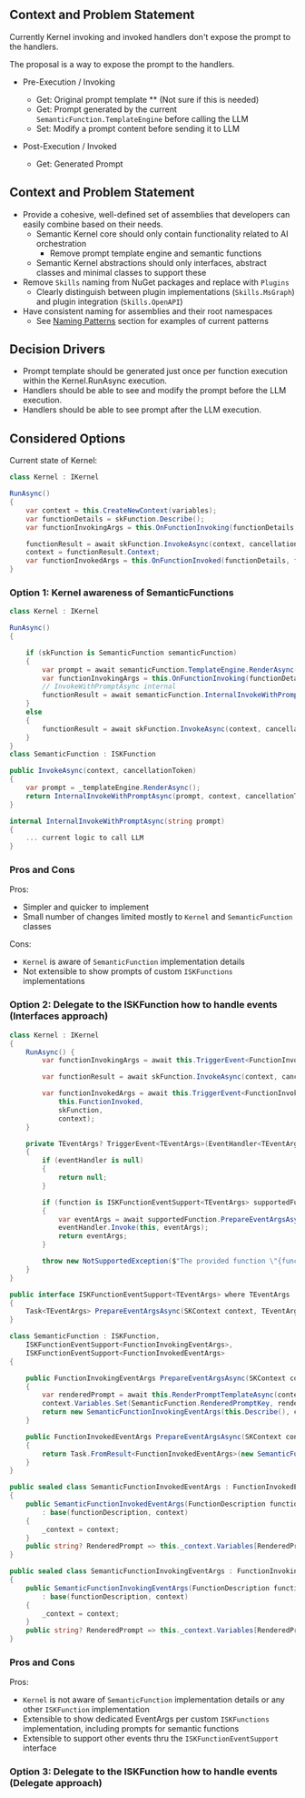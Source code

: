 ## Context and Problem Statement

Currently Kernel invoking and invoked handlers don't expose the prompt to the handlers.

The proposal is a way to expose the prompt to the handlers.

- Pre-Execution / Invoking

  - Get: Original prompt template \*\* (Not sure if this is needed)
  - Get: Prompt generated by the current `SemanticFunction.TemplateEngine` before calling the LLM
  - Set: Modify a prompt content before sending it to LLM

- Post-Execution / Invoked

  - Get: Generated Prompt

## Context and Problem Statement

- Provide a cohesive, well-defined set of assemblies that developers can easily combine based on their needs.
  - Semantic Kernel core should only contain functionality related to AI orchestration
    - Remove prompt template engine and semantic functions
  - Semantic Kernel abstractions should only interfaces, abstract classes and minimal classes to support these
- Remove `Skills` naming from NuGet packages and replace with `Plugins`
  - Clearly distinguish between plugin implementations (`Skills.MsGraph`) and plugin integration (`Skills.OpenAPI`)
- Have consistent naming for assemblies and their root namespaces
  - See [Naming Patterns](#naming-patterns) section for examples of current patterns

## Decision Drivers

- Prompt template should be generated just once per function execution within the Kernel.RunAsync execution.
- Handlers should be able to see and modify the prompt before the LLM execution.
- Handlers should be able to see prompt after the LLM execution.

## Considered Options

Current state of Kernel:

```csharp
class Kernel : IKernel

RunAsync()
{
    var context = this.CreateNewContext(variables);
    var functionDetails = skFunction.Describe();
    var functionInvokingArgs = this.OnFunctionInvoking(functionDetails, context);

    functionResult = await skFunction.InvokeAsync(context, cancellationToken: cancellationToken).ConfigureAwait(false);
    context = functionResult.Context;
    var functionInvokedArgs = this.OnFunctionInvoked(functionDetails, functionResult);
}
```

### Option 1: Kernel awareness of SemanticFunctions

```csharp
class Kernel : IKernel

RunAsync()
{

    if (skFunction is SemanticFunction semanticFunction)
    {
        var prompt = await semanticFunction.TemplateEngine.RenderAsync(semanticFunction.Template, context);
        var functionInvokingArgs = this.OnFunctionInvoking(functionDetails, context, prompt);
        // InvokeWithPromptAsync internal
        functionResult = await semanticFunction.InternalInvokeWithPromptAsync(prompt, context, cancellationToken: cancellationToken);
    }
    else
    {
        functionResult = await skFunction.InvokeAsync(context, cancellationToken: cancellationToken).ConfigureAwait(false);
    }
}
class SemanticFunction : ISKFunction

public InvokeAsync(context, cancellationToken)
{
    var prompt = _templateEngine.RenderAsync();
    return InternalInvokeWithPromptAsync(prompt, context, cancellationToken);
}

internal InternalInvokeWithPromptAsync(string prompt)
{
    ... current logic to call LLM
}
```

### Pros and Cons

Pros:

- Simpler and quicker to implement
- Small number of changes limited mostly to `Kernel` and `SemanticFunction` classes

Cons:

- `Kernel` is aware of `SemanticFunction` implementation details
- Not extensible to show prompts of custom `ISKFunctions` implementations

### Option 2: Delegate to the ISKFunction how to handle events (Interfaces approach)

```csharp
class Kernel : IKernel
{
    RunAsync() {
        var functionInvokingArgs = await this.TriggerEvent<FunctionInvokingEventArgs>(this.FunctionInvoking, skFunction, context);

        var functionResult = await skFunction.InvokeAsync(context, cancellationToken: cancellationToken).ConfigureAwait(false);

        var functionInvokedArgs = await this.TriggerEvent<FunctionInvokedEventArgs>(
            this.FunctionInvoked,
            skFunction,
            context);
    }

    private TEventArgs? TriggerEvent<TEventArgs>(EventHandler<TEventArgs>? eventHandler, ISKFunction function, SKContext context) where TEventArgs : SKEventArgs
    {
        if (eventHandler is null)
        {
            return null;
        }

        if (function is ISKFunctionEventSupport<TEventArgs> supportedFunction)
        {
            var eventArgs = await supportedFunction.PrepareEventArgsAsync(context).ConfigureAwait(false);
            eventHandler.Invoke(this, eventArgs);
            return eventArgs;
        }

        throw new NotSupportedException($"The provided function \"{function.Name}\" does not supports and implements ISKFunctionHandles<{typeof(TEventArgs).Name}>");
    }
}

public interface ISKFunctionEventSupport<TEventArgs> where TEventArgs : SKEventArgs
{
    Task<TEventArgs> PrepareEventArgsAsync(SKContext context, TEventArgs? eventArgs = null);
}

class SemanticFunction : ISKFunction,
    ISKFunctionEventSupport<FunctionInvokingEventArgs>,
    ISKFunctionEventSupport<FunctionInvokedEventArgs>
{

    public FunctionInvokingEventArgs PrepareEventArgsAsync(SKContext context, FunctionInvokingEventArgs? eventArgs = null)
    {
        var renderedPrompt = await this.RenderPromptTemplateAsync(context, CancellationToken.None).ConfigureAwait(false);
        context.Variables.Set(SemanticFunction.RenderedPromptKey, renderedPrompt);
        return new SemanticFunctionInvokingEventArgs(this.Describe(), context);
    }

    public FunctionInvokedEventArgs PrepareEventArgsAsync(SKContext context, FunctionInvokedEventArgs? eventArgs = null)
    {
        return Task.FromResult<FunctionInvokedEventArgs>(new SemanticFunctionInvokedEventArgs(this.Describe(), context));
    }
}

public sealed class SemanticFunctionInvokedEventArgs : FunctionInvokedEventArgs
{
    public SemanticFunctionInvokedEventArgs(FunctionDescription functionDescription, SKContext context)
        : base(functionDescription, context)
    {
        _context = context;
    }
    public string? RenderedPrompt => this._context.Variables[RenderedPromptKey];
}

public sealed class SemanticFunctionInvokingEventArgs : FunctionInvokingEventArgs
{
    public SemanticFunctionInvokingEventArgs(FunctionDescription functionDescription, SKContext context)
        : base(functionDescription, context)
    {
        _context = context;
    }
    public string? RenderedPrompt => this._context.Variables[RenderedPromptKey];
}
```

### Pros and Cons

Pros:

- `Kernel` is not aware of `SemanticFunction` implementation details or any other `ISKFunction` implementation
- Extensible to show dedicated EventArgs per custom `ISKFunctions` implementation, including prompts for semantic functions
- Extensible to support other events thru the `ISKFunctionEventSupport` interface

### Option 3: Delegate to the ISKFunction how to handle events (Delegate approach)
